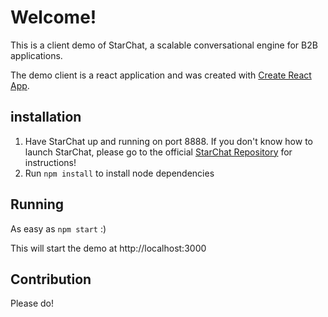 # Welcome!

This is a client demo of StarChat, a scalable conversational engine for B2B applications.

The demo client is a react application and was created with [Create React App](https://github.com/facebookincubator/create-react-app).

## installation

1. Have StarChat up and running on port 8888. If you don't know how to launch StarChat, please go to the official [StarChat Repository](https://github.com/getjenny/starchat) for instructions!
2. Run `npm install` to install node dependencies

## Running

As easy as `npm start` :)

This will start the demo at http://localhost:3000

## Contribution

Please do!
